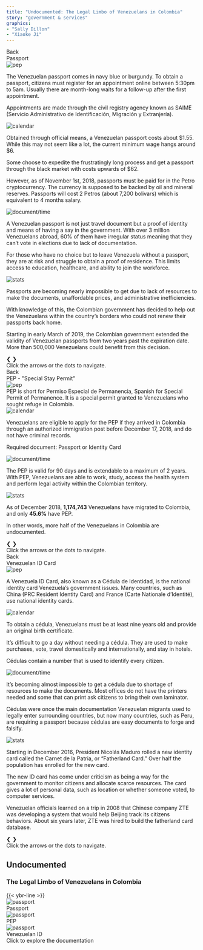 ```yaml
---
title: "Undocumented: The Legal Limbo of Venezuelans in Colombia"
story: "government & services"
graphics:
- "Sally Dillon"
- "Xiaoke Ji"
---
```


<section class="interactive">
  <div class="interactive__body" id="interactive__gov-undocumented">
    <!-- content for passport-->
    <div class="information-body" id="passport-body">
      <div class="back-button" id="passport-button">Back</div>
      <div class="information-body-r1">
        <div class="information-title">Passport</div>
      </div>
      <!-- slideshow goes here -->
      <div class="information-body-r2">
        <div class="slideshow-container">
          <!-- first slide -->
          <div class="mySlides-passport fade">
            <div class="slide-image">
              <img class="slide-img-passport slide-img" src="assets/passport.svg" alt="pep">
              <div class="slide-txt">
                <p>The Venezuelan passport comes in navy blue or burgundy. To obtain a passport, citizens must register
                  for an appointment online between 5:30pm to 5am. Usually there are month-long waits for a follow-up
                  after the first appointment. </p>
                <p>Appointments are made through the civil registry agency known as SAIME (Servicio Administrativo de
                  Identificación, Migración y Extranjería). </p>
              </div>
            </div>
          </div>
          <!-- second slide -->
          <div class="mySlides-passport fade">
            <div class="slide-image">
              <img class="slide-img-passport-slide2 slide-img" src="assets/passport-slide2.svg" alt="calendar">
              <div class="slide-txt">
                <p>Obtained through official means, a Venezuelan passport costs about $1.55. While this may not seem like
                  a lot, the current minimum wage hangs around $6. </p>
                <p>Some choose to expedite the frustratingly long process and get a passport through the black market with
                  costs upwards of $62.</p>
                <p>However, as of November 1st, 2018, passports must be paid for in the Petro cryptocurrency. The currency
                  is supposed to be backed by oil and mineral reserves. Passports will cost 2 Petros (about 7,200
                  bolivars) which is equivalent to 4 months salary. </p>
              </div>
            </div>
          </div>
          <div class="mySlides-passport fade">
            <div class="slide-image">
              <img class="slide-img-doc slide-img" src="assets/passport-slide3.svg" alt="document/time">
              <div class="slide-txt">
                <p>A Venezuelan passport is not just travel document but a proof of identity and means of having a say in
                  the government. With over 3 million Venezuelans abroad, 60% of them have irregular status meaning that
                  they can’t vote in elections due to lack of documentation. </p>
                <p>For those who have no choice but to leave Venezuela without a passport, they are at risk and struggle
                  to obtain a proof of residence. This limits access to education, healthcare, and ability to join the
                  workforce. </p>
              </div>
            </div>
          </div>
          <div class="mySlides-passport fade">
            <div class="slide-image">
              <img class="slide-img-stats slide-img slide-img-expiration" src="assets/expiration date.svg" alt="stats">
              <div class="slide-txt">
                <p>Passports are becoming nearly impossible to get due to lack of resources to make the documents,
                  unaffordable prices, and administrative inefficiencies. </p>
                <p>With knowledge of this, the Colombian government has decided to help out the Venezuelans within the
                  country’s borders who could not renew their passports back home.</p>
                <p>Starting in early March of 2019, the Colombian government extended the validity of Venezuelan passports
                  from two years past the expiration date. More than 500,000 Venezuelans could benefit from this decision.
                </p>
              </div>
            </div>
          </div>
          <!-- slideshow buttons -->
          <div class="slideshow-buttons flex">
            <a class="prev" onclick="plusSlidesPassport(-1)">&#10094;</a>
            <a class="next" onclick="plusSlidesPassport(1)">&#10095;</a>
          </div>      
        </div>
        <div style="text-align:center">
          <span class="dot-passport" onclick="currentSlidePassport(1)"></span>
          <span class="dot-passport" onclick="currentSlidePassport(2)"></span>
          <span class="dot-passport" onclick="currentSlidePassport(3)"></span>
          <span class="dot-passport" onclick="currentSlidePassport(4)"></span>
        </div>
      </div>
      <!-- bottom caption -->
      <div class="information-body-r3 bottom-text">
        Click the arrows or the dots to navigate.
      </div>
    </div>
    <!-- end of content for passport -->
    <!-- content for pep-->
    <div class="information-body" id="PEP-body">
      <div class="back-button" id="PEP-button">Back</div>
      <div class="information-body-r1">
        <div class="information-title border-blue">PEP - "Special Stay Permit"</div>    
      </div>
      <!-- slideshow goes here -->
      <div class="information-body-r2">
        <div class="slideshow-container">
          <!-- first slide -->
          <div class="mySlides fade">
            <div class="slide-image">
              <img class="slide-img-pep slide-img" src="assets/pep.svg" alt="pep">
              <div class="slide-txt2">
                PEP is short for Permiso Especial de Permanencia, Spanish for Special Permit of Permanence. It is a
                special permit granted to Venezuelans who sought refuge in Colombia.
              </div>
            </div>
          </div>
          <!-- second slide -->
          <div class="mySlides fade">
            <div class="slide-image">
              <img class="slide-img-calendar slide-img" src="assets/calendar.svg" alt="calendar">
              <div class="slide-txt">
                <p>Venezuelans are eligible to apply for the PEP if they arrived in Colombia through an authorized
                  immigration post before December 17, 2018, and do not have criminal records.</p>
                <p>Required document: Passport or Identity Card</p>
              </div>
            </div>
          </div>
          <div class="mySlides fade">
            <div class="slide-image">
              <img class="slide-img-doc slide-img" src="assets/doc.svg" alt="document/time">
              <div class="slide-txt">
                <p>The PEP is valid for 90 days and is extendable to a maximum of 2 years. With PEP, Venezuelans are able
                  to work, study, access the health system and perform legal activity within the Colombian territory.</p>
              </div>
            </div>
          </div>
          <div class="mySlides fade">
            <div class="slide-image">
              <img class="slide-img-stats slide-img" src="assets/stats.svg" alt="stats">
              <div class="slide-txt2">
                <p>As of December 2018, <b>1,174,743</b> Venezuelans have migrated to Colombia, and only <b>45.6%</b> have
                  PEP.</p>
                <p>In other words, more half of the Venezuelans in Colombia are undocumented.</p>
              </div>
            </div>
          </div>
          <!-- slideshow buttons -->
          <div class="slideshow-buttons flex">
            <a class="prev" onclick="plusSlides(-1)">&#10094;</a>
            <a class="next" onclick="plusSlides(1)">&#10095;</a>
          </div>
        </div>
        <div style="text-align:center">
          <span class="dot" onclick="currentSlide(1)"></span>
          <span class="dot" onclick="currentSlide(2)"></span>
          <span class="dot" onclick="currentSlide(3)"></span>
          <span class="dot" onclick="currentSlide(4)"></span>
        </div>
      </div>
      <!-- bottom caption -->
      <div class="information-body-r3 bottom-text">
        Click the arrows or the dots to navigate.
      </div>
    </div>
    <!-- end of content for pep -->
    <!-- contont for National id -->
    <div class="information-body" id="ID-body">
      <div class="back-button" id="ID-button">Back</div>
      <div class="information-body-r1">
        <div class="information-title border-red">Venezuelan ID Card</div>
      </div>
      <!-- slideshow goes here -->
      <div class="information-body-r2">
        <div class="slideshow-container">
          <!-- first slide -->
          <div class="mySlides-ID fade">
            <div class="slide-image">
              <img class="slide-img-ID slide-img" src="assets/cedula.svg" alt="pep">
              <div class="slide-txt2">
                <p>A Venezuela ID Card, also known as a Cédula de Identidad, is the national identity card Venezuela’s
                  government issues. Many countries, such as China (PRC Resident Identity Card) and France (Carte
                  Nationale d’Identité), use national identity cards. </p>
              </div>
            </div>
          </div>
          <!-- second slide -->
          <div class="mySlides-ID fade">
            <div class="slide-image">
              <img class="slide-img-calendar slide-img" src="assets/calendar.svg" alt="calendar">
              <div class="slide-txt2">
                <p>To obtain a cédula, Venezuelans must be at least nine years old and provide an original birth
                  certificate.
                <p>It’s difficult to go a day without needing a cédula. They are used to make purchases, vote, travel domestically and internationally, and stay in hotels. </p>
                <p>Cédulas contain a number that is used to identify every citizen.</p>
              </div>
            </div>
          </div>
          <div class="mySlides-ID fade">
            <div class="slide-image">
              <img class="slide-img-doc slide-img" src="assets/doc.svg" alt="document/time">
              <div class="slide-txt2">
                <p>It’s becoming almost impossible to get a cédula due to shortage of resources to make the documents. Most offices do not have the printers needed and some that can print ask citizens to bring their own laminator.</p>
                <p>Cédulas were once the main documentation Venezuelan migrants used to legally enter surrounding countries, but now many countries, such as Peru, are requiring a passport because cédulas are easy documents to forge and falsify. </p>
              </div>
            </div>
          </div>
          <div class="mySlides-ID fade">
            <div class="slide-image">
              <img class="slide-img-stats slide-img" src="assets/stats.svg" alt="stats">
              <div class="slide-txt2">
                <p>Starting in December 2016, President Nicolás Maduro rolled a new identity card called the Carnet de la
                  Patria, or “Fatherland Card.” Over half the population has enrolled for the new card.</p>
                <p>The new ID card has come under criticism as being a way for the government to monitor citizens and
                  allocate scarce resources. The card gives a lot of personal data, such as location or whether someone
                  voted, to computer services.</p>
                <p>Venezuelan officials learned on a trip in 2008 that Chinese company ZTE was developing a system that
                  would help Beijing track its citizens behaviors. About six years later, ZTE was hired to build the
                  fatherland card database. </p>
              </div>
            </div>
          </div>
          <!-- slideshow buttons -->
          <div class="slideshow-buttons flex">
            <a class="prev" onclick="plusSlidesID(-1)">&#10094;</a>
            <a class="next" onclick="plusSlidesID(1)">&#10095;</a>
          </div>
        </div>
        <div style="text-align:center">
          <span class="dot-ID" onclick="currentSlideID(1)"></span>
          <span class="dot-ID" onclick="currentSlideID(2)"></span>
          <span class="dot-ID" onclick="currentSlideID(3)"></span>
          <span class="dot-ID" onclick="currentSlideID(4)"></span>
        </div>
      </div>
      <!-- bottom caption -->
      <div class="information-body-r3 bottom-text">
        Click the arrows or the dots to navigate.
      </div>
    </div>
    <!-- end of content for national ID -->
    <!-- front page -->
    <div class="container-body">
      <div class="flex-column" id="r-1">
      <div class="interactive__header">
        <h2 class="interactive__title">Undocumented</h2>
        <h3 class="interactive__subhead">The Legal Limbo of Venezuelans in Colombia</h3>
        {{< ybr-line >}}
      </div>
      <div class="flex" id="r-2">
        <div class="flex document-box" id="r-2-c-1">
          <div class="document-img">
            <img class="passport-svg" src="assets/passport.svg" alt="passport">
          </div>
          <div class="flex document-txt">
            <div class="document-caption">Passport</div>
          </div>
        </div>
        <div class="flex document-box" id="r-2-c-2">
          <div class="flex document-img">
            <img class="pep-svg" src="assets/pep.svg" alt="passport">
          </div>
          <div class="flex document-txt">
            <div class="document-caption">PEP</div>
          </div>
        </div>
        <div class="flex document-box" id="r-2-c-3">
          <div class="flex document-img">
            <img class="cedula-svg" src="assets/cedula.svg" alt="passport">
          </div>
          <div class="flex document-txt">
            <div class="document-caption">Venezuelan ID</div>
          </div>
        </div>
      </div>
      <div class="flex" id="r-3">
        <div class="bottom-text">Click to explore the documentation</div>
      </div>
    </div>
  </div>
</section>
